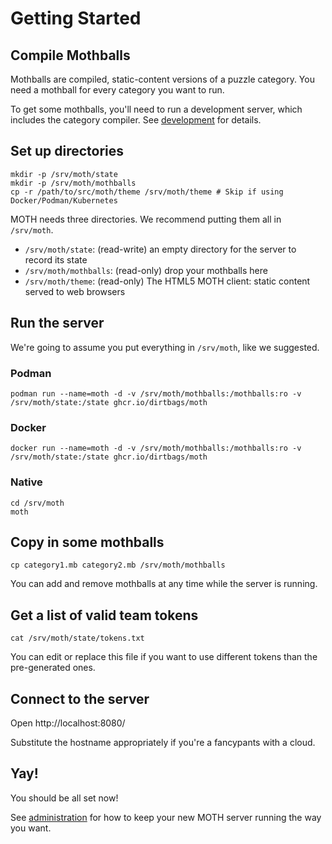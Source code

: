 Getting Started
===============

Compile Mothballs
--------------------

Mothballs are compiled, static-content versions of a puzzle category.
You need a mothball for every category you want to run.

To get some mothballs, you'll need to run a development server, which includes the category compiler.
See [development](development.md) for details.


Set up directories
--------------------

    mkdir -p /srv/moth/state
    mkdir -p /srv/moth/mothballs
    cp -r /path/to/src/moth/theme /srv/moth/theme # Skip if using Docker/Podman/Kubernetes

MOTH needs three directories. We recommend putting them all in `/srv/moth`.

* `/srv/moth/state`: (read-write) an empty directory for the server to record its state
* `/srv/moth/mothballs`: (read-only) drop your mothballs here
* `/srv/moth/theme`: (read-only) The HTML5 MOTH client: static content served to web browsers



Run the server
----------------

We're going to assume you put everything in `/srv/moth`, like we suggested.

### Podman

    podman run --name=moth -d -v /srv/moth/mothballs:/mothballs:ro -v /srv/moth/state:/state ghcr.io/dirtbags/moth

### Docker

    docker run --name=moth -d -v /srv/moth/mothballs:/mothballs:ro -v /srv/moth/state:/state ghcr.io/dirtbags/moth

### Native

    cd /srv/moth
    moth


Copy in some mothballs
-------------------------

    cp category1.mb category2.mb /srv/moth/mothballs

You can add and remove mothballs at any time while the server is running.


Get a list of valid team tokens
-----------------------

    cat /srv/moth/state/tokens.txt

You can edit or replace this file if you want to use different tokens than the pre-generated ones.


Connect to the server
------------------------

Open http://localhost:8080/

Substitute the hostname appropriately if you're a fancypants with a cloud.


Yay!
-------

You should be all set now!

See [administration](administration.md) for how to keep your new MOTH server running the way you want.
